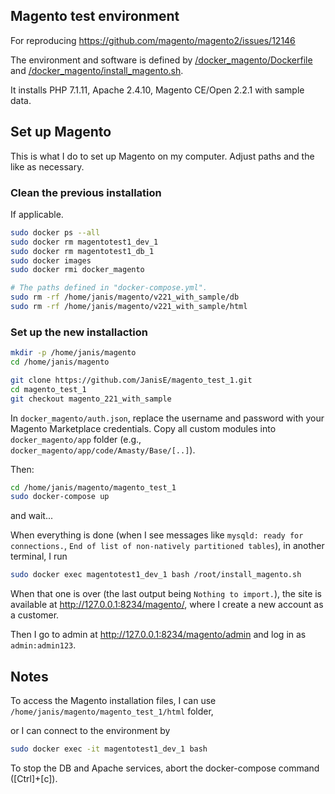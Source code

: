 ## Magento test environment

For reproducing https://github.com/magento/magento2/issues/12146

The environment and software is defined by [/docker_magento/Dockerfile](/docker_magento/Dockerfile) and [/docker_magento/install_magento.sh](/docker_magento/install_magento.sh).

It installs PHP 7.1.11, Apache 2.4.10, Magento CE/Open 2.2.1 with sample data.

## Set up Magento

This is what I do to set up Magento on my computer. Adjust paths and the like as necessary.

### Clean the previous installation

If applicable.

```bash
sudo docker ps --all
sudo docker rm magentotest1_dev_1
sudo docker rm magentotest1_db_1
sudo docker images
sudo docker rmi docker_magento

# The paths defined in "docker-compose.yml".
sudo rm -rf /home/janis/magento/v221_with_sample/db
sudo rm -rf /home/janis/magento/v221_with_sample/html
```

### Set up the new installaction

```bash
mkdir -p /home/janis/magento
cd /home/janis/magento

git clone https://github.com/JanisE/magento_test_1.git
cd magento_test_1
git checkout magento_221_with_sample
```

In `docker_magento/auth.json`, replace the username and password with your Magento Marketplace credentials.
Copy all custom modules into `docker_magento/app` folder (e.g., `docker_magento/app/code/Amasty/Base/[..]`).

Then:

```bash
cd /home/janis/magento/magento_test_1
sudo docker-compose up
```
and wait...

When everything is done (when I see messages like `mysqld: ready for connections.`, `End of list of non-natively partitioned tables`), in another terminal, I run
```bash
sudo docker exec magentotest1_dev_1 bash /root/install_magento.sh
```

When that one is over (the last output being `Nothing to import.`), the site is available at http://127.0.0.1:8234/magento/, where I create a new account as a customer.

Then I go to admin at http://127.0.0.1:8234/magento/admin and log in as `admin:admin123`.

## Notes

To access the Magento installation files, I can use `/home/janis/magento/magento_test_1/html` folder,

or I can connect to the environment by
```bash
sudo docker exec -it magentotest1_dev_1 bash
```


To stop the DB and Apache services, abort the docker-compose command ([Ctrl]+[c]).
